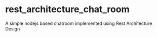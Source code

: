 # rest_architecture_chat_room
A simple nodejs based chatroom implemented using Rest Architecture Design
